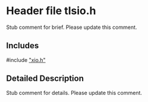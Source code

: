 # Header file tlsio.h 

Stub comment for brief. Please update this comment.

## Includes

\#include ["xio.h"](iot-c-ref-xio-h.md)  

## Detailed Description

Stub comment for details. Please update this comment.

